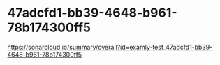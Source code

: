 # 47adcfd1-bb39-4648-b961-78b174300ff5
https://sonarcloud.io/summary/overall?id=examly-test_47adcfd1-bb39-4648-b961-78b174300ff5
